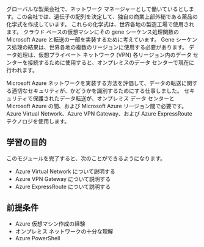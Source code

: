 グローバルな製薬会社で、ネットワーク マネージャーとして働いているとします。この会社では、遺伝子の配列を決定して、独自の商業上部外秘である薬品の化学式を作成しています。 これらの化学式は、世界各地の製造工場で使用されます。 クラウド ベースの仮想マシンにその gene シーケンス処理関数の Microsoft Azure と転送の一部を実装するために考えています。 Gene シーケンス処理の結果は、世界各地の複数のリージョンに使用する必要があります。 データ処理は、仮想プライベート ネットワーク (VPN) 各リージョン内のデータ センターを接続するために使用すると、オンプレミスのデータ センターで現在に行われます。

Microsoft Azure ネットワークを実装する方法を評価して、データの転送に関する適切なセキュリティが、かどうかを識別するためにする仕事しました。 セキュリティで保護されたデータ転送が、オンプレミス データ センターと Microsoft Azure の間、および Microsoft Azure リージョン間で必要です。 Azure Virtual Network、Azure VPN Gateway、および Azure ExpressRoute テクノロジを使用します。

## <a name="learning-objectives"></a>学習の目的

このモジュールを完了すると、次のことができるようになります。

- Azure Virtual Network について説明する
- Azure VPN Gateway について説明する
- Azure ExpressRoute について説明する

## <a name="prerequisites"></a>前提条件

- Azure 仮想マシン作成の経験
- オンプレミス ネットワークの十分な理解
- Azure PowerShell
